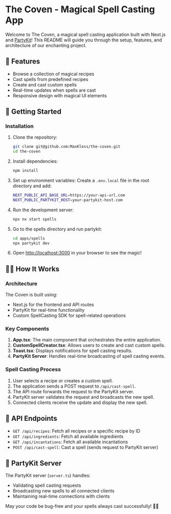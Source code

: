 # The Coven - Magical Spell Casting App

Welcome to The Coven, a magical spell casting application built with Next.js and [PartyKit](https://www.partykit.io/)! This README will guide you through the setup, features, and architecture of our enchanting project.

## 🌟 Features

- Browse a collection of magical recipes
- Cast spells from predefined recipes
- Create and cast custom spells
- Real-time updates when spells are cast
- Responsive design with magical UI elements

## 🚀 Getting Started

### Installation

1. Clone the repository:

   ```bash
   git clone git@github.com:MaxKless/the-coven.git
   cd the-coven
   ```

2. Install dependencies:

   ```bash
   npm install
   ```

3. Set up environment variables:
   Create a `.env.local` file in the root directory and add:

   ```bash
   NEXT_PUBLIC_API_BASE_URL=https://your-api-url.com
   NEXT_PUBLIC_PARTYKIT_HOST=your-partykit-host.com
   ```

4. Run the development server:

   ```bash
   npx nx start spells
   ```

5. Go to the spells directory and run partykit:

   ```bash
   cd apps/spells
   npx partykit dev
   ```

6. Open [http://localhost:3000](http://localhost:3000) in your browser to see the magic!

## 🧙‍♀️ How It Works

### Architecture

The Coven is built using:

- Next.js for the frontend and API routes
- PartyKit for real-time functionality
- Custom SpellCasting SDK for spell-related operations

### Key Components

1. **App.tsx**: The main component that orchestrates the entire application.
2. **CustomSpellCreator.tsx**: Allows users to create and cast custom spells.
3. **Toast.tsx**: Displays notifications for spell casting results.
4. **PartyKit Server**: Handles real-time broadcasting of spell casting events.

### Spell Casting Process

1. User selects a recipe or creates a custom spell.
2. The application sends a POST request to `/api/cast-spell`.
3. The API route forwards the request to the PartyKit server.
4. PartyKit server validates the request and broadcasts the new spell.
5. Connected clients receive the update and display the new spell.

## 🔮 API Endpoints

- `GET /api/recipes`: Fetch all recipes or a specific recipe by ID
- `GET /api/ingredients`: Fetch all available ingredients
- `GET /api/incantations`: Fetch all available incantations
- `POST /api/cast-spell`: Cast a spell (sends request to PartyKit server)

## 🌙 PartyKit Server

The PartyKit server (`server.ts`) handles:

- Validating spell casting requests
- Broadcasting new spells to all connected clients
- Maintaining real-time connections with clients

May your code be bug-free and your spells always cast successfully! 🔮✨
